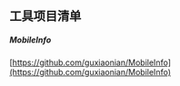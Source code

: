 ##  工具项目清单  

#####  MobileInfo  
[https://github.com/guxiaonian/MobileInfo](https://github.com/guxiaonian/MobileInfo)  


